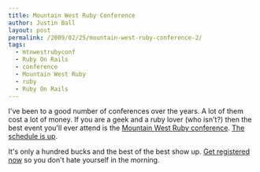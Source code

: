 ```yaml
---
title: Mountain West Ruby Conference
author: Justin Ball
layout: post
permalink: /2009/02/25/mountain-west-ruby-conference-2/
tags:
  - mtnwestrubyconf
  - Ruby On Rails
  - conference
  - Mountain West Ruby
  - ruby
  - Ruby On Rails
---
```

I've been to a good number of conferences over the years. A lot of them cost a lot of money. If you are a geek and a ruby lover (who isn't?) then the best event you'll ever attend is the [Mountain West Ruby conference][1]. [The schedule is up][2].

 [1]: http://mtnwestrubyconf.org/2009/
 [2]: http://mtnwestrubyconf.org/2009/schedule

It's only a hundred bucks and the best of the best show up. [Get registered now][3] so you don't hate yourself in the morning.

 [3]: http://mtnwestrubyconf.eventwax.com/mountainwest-rubyconf-2009/register